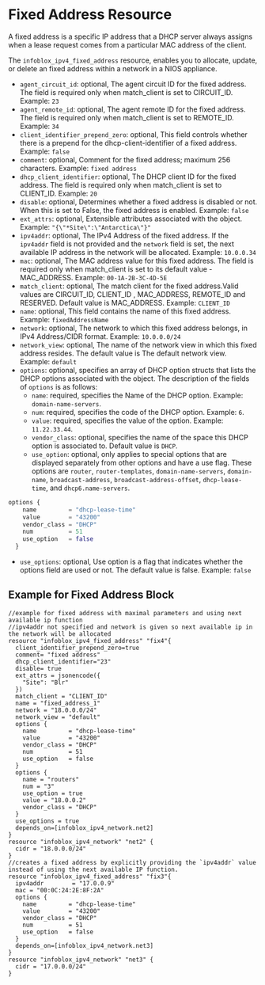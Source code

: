 # Fixed Address Resource

A fixed address is a specific IP address that a DHCP server always assigns when a lease request comes from a particular MAC address of the client.

The `infoblox_ipv4_fixed_address` resource, enables you to allocate, update, or delete an fixed address within a network in a NIOS appliance.

* `agent_circuit_id`: optional, The agent circuit ID for the fixed address. The field is required only when match_client is set to CIRCUIT_ID. Example: `23`
* `agent_remote_id`: optional, The agent remote ID for the fixed address. The field is required only when match_client is set to REMOTE_ID. Example: `34`
* `client_identifier_prepend_zero`: optional, This field controls whether there is a prepend for the dhcp-client-identifier of a fixed address. Example: `false`
* `comment`: optional, Comment for the fixed address; maximum 256 characters. Example: `fixed address`
* `dhcp_client_identifier`: optional, The DHCP client ID for the fixed address. The field is required only when match_client is set to CLIENT_ID. Example: `20`
* `disable`: optional, Determines whether a fixed address is disabled or not. When this is set to False, the fixed address is enabled. Example: `false`
* `ext_attrs`: optional, Extensible attributes associated with the object. Example: `"{\"*Site\":\"Antarctica\"}"`
* `ipv4addr`: optional, The IPv4 Address of the fixed address. If the `ipv4addr` field is not provided and the `network` field is set, the next available IP address in the network will be allocated. Example: `10.0.0.34`
* `mac`: optional, The MAC address value for this fixed address. The field is required only when match_client is set to its default value - MAC_ADDRESS. Example: `00-1A-2B-3C-4D-5E`
* `match_client`: optional, The match client for the fixed address.Valid values are CIRCUIT_ID, CLIENT_ID , MAC_ADDRESS, REMOTE_ID and RESERVED. Default value is MAC_ADDRESS. Example: `CLIENT_ID`
* `name`: optional, This field contains the name of this fixed address. Example: `fixedAddressName`
* `network`: optional, The network to which this fixed address belongs, in IPv4 Address/CIDR format. Example: `10.0.0.0/24`
* `network_view`: optional, The name of the network view in which this fixed address resides. The default value is The default network view. Example: `default`
* `options`: optional, specifies an array of DHCP option structs that lists the DHCP options associated with the object. The description of the fields of `options` is as follows:
    * `name`: required, specifies the Name of the DHCP option. Example: `domain-name-servers`.
    * `num`: required, specifies the code of the DHCP option. Example: `6`.
    * `value`: required, specifies the value of the option. Example: `11.22.33.44`.
    * `vendor_class`: optional, specifies the name of the space this DHCP option is associated to. Default value is `DHCP`.
    * `use_option`: optional, only applies to special options that are displayed separately from other options and have a use flag. These options are `router`,
      `router-templates`, `domain-name-servers`, `domain-name`, `broadcast-address`, `broadcast-address-offset`, `dhcp-lease-time`, and `dhcp6.name-servers`.
```terraform
options {
    name         = "dhcp-lease-time"
    value        = "43200"
    vendor_class = "DHCP"
    num          = 51
    use_option   = false
  }
```
* `use_options`: optional, Use option is a flag that indicates whether the options field are used or not. The default value is false. Example: `false`

## Example for Fixed Address Block 

```hcl
//example for fixed address with maximal parameters and using next available ip function 
//ipv4addr not specified and network is given so next available ip in the network will be allocated
resource "infoblox_ipv4_fixed_address" "fix4"{
  client_identifier_prepend_zero=true
  comment= "fixed address"
  dhcp_client_identifier="23"
  disable= true
  ext_attrs = jsonencode({
    "Site": "Blr"
  })
  match_client = "CLIENT_ID"
  name = "fixed_address_1"
  network = "18.0.0.0/24"
  network_view = "default"
  options {
    name         = "dhcp-lease-time"
    value        = "43200"
    vendor_class = "DHCP"
    num          = 51
    use_option   = false  
  }
  options {
    name = "routers"
    num = "3"
    use_option = true
    value = "18.0.0.2"
    vendor_class = "DHCP"
  }
  use_options = true
  depends_on=[infoblox_ipv4_network.net2]
}
resource "infoblox_ipv4_network" "net2" {
  cidr = "18.0.0.0/24"
}
//creates a fixed address by explicitly providing the `ipv4addr` value instead of using the next available IP function.
resource "infoblox_ipv4_fixed_address" "fix3"{
  ipv4addr        = "17.0.0.9"
  mac = "00:0C:24:2E:8F:2A"
  options {
    name         = "dhcp-lease-time"
    value        = "43200"
    vendor_class = "DHCP"
    num          = 51
    use_option   = false  
  }
  depends_on=[infoblox_ipv4_network.net3]
}
resource "infoblox_ipv4_network" "net3" {
  cidr = "17.0.0.0/24"
}
```